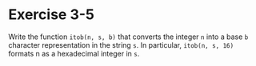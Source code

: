 # Exercise 3-5

Write the function `itob(n, s, b)` that converts the integer `n` into a base `b` character representation in the string `s`.
In particular, `itob(n, s, 16)` formats n as a hexadecimal integer in `s`.
